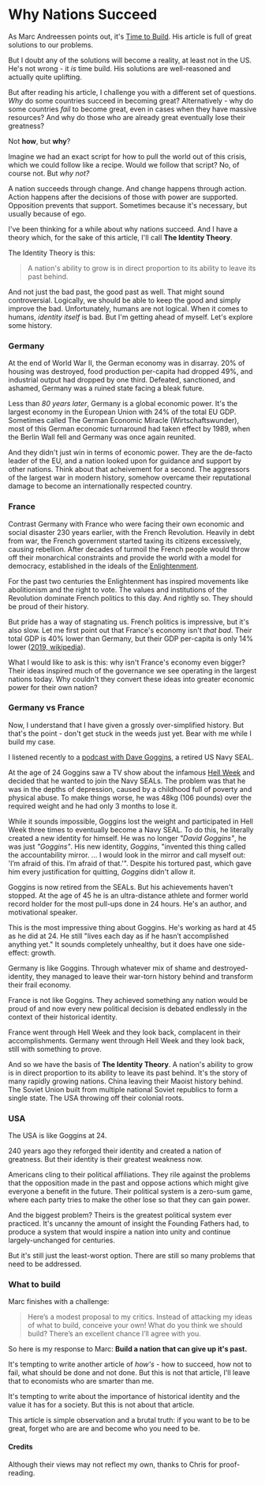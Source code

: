 # Why Nations Succeed

As Marc Andreessen points out, it's [Time to Build](https://a16z.com/2020/04/18/its-time-to-build/). His article is full of great solutions to our problems. 

But I doubt any of the solutions will become a reality, at least not in the US. He's not wrong - it *is* time build. His solutions are well-reasoned and actually quite uplifting. 

But after reading his article, I challenge you with a different set of questions. *Why* do some countries succeed in becoming great? Alternatively - why do some countries *fail* to become great, even in cases when they have massive resources? And why do those who are already great eventually lose their greatness?

Not **how**, but **why**? 

Imagine we had an exact script for how to pull the world out of this crisis, which we could follow like a recipe. Would we follow that script? No, of course not. But *why not?*

A nation succeeds through change. And change happens through action. <br />
Action happens after the decisions of those with power are supported. <br />
Opposition prevents that support. Sometimes because it's necessary, but usually because of ego. 

I've been thinking for a while about why nations succeed. And I have a theory which, for the sake of this article, I'll call **The Identity Theory**.

The Identity Theory is this: 

> A nation's ability to grow is in direct proportion to its ability to leave its past behind.

And not just the bad past, the good past as well. That might sound controversial. Logically, we should be able to keep the good and simply improve the bad. Unfortunately, humans are not logical. When it comes to humans, *identity itself* is bad. But I'm getting ahead of myself. Let's explore some history.

### Germany

At the end of World War II, the German economy was in disarray. 20% of housing was destroyed, food production per-capita had dropped 49%, and industrial output had dropped by one third. Defeated, sanctioned, and ashamed, Germany was a ruined state facing a bleak future.

Less than *80 years later*, Germany is a global economic power. It's the largest economy in the European Union with 24% of the total EU GDP. Sometimes called The German Economic Miracle (Wirtschaftswunder), most of this German economic turnaround had taken effect by 1989, when the Berlin Wall fell and Germany was once again reunited.

And they didn't just win in terms of economic power. They are the de-facto leader of the EU, and a nation looked upon for guidance and support by other nations. Think about that acheivement for a second. The aggressors of the largest war in modern history, somehow overcame their reputational damage to become an internationally respected country.

### France

Contrast Germany with France who were facing their own economic and social disaster 230 years earlier, with the French Revolution. Heavily in debt from war, the French government started taxing its citizens excessively, causing rebellion. After decades of turmoil the French people would throw off their monarchical constraints and provide the world with a model for democracy, established in the ideals of the [Enlightenment](https://en.wikipedia.org/wiki/Age_of_Enlightenment).

For the past two centuries the Enlightenment has inspired movements like abolitionism and the right to vote. The values and institutions of the Revolution dominate French politics to this day. And rightly so. They should be proud of their history. 

But pride has a way of stagnating us. French politics is impressive, but it's also slow. Let me first point out that France's economy isn't *that bad*. Their total GDP is 40% lower than Germany, but their GDP per-capita is only 14% lower ([2019, wikipedia](https://en.wikipedia.org/wiki/Economy_of_the_European_Union#Economies_of_member_states)).

What I would like to ask is this: why isn't France's economy even bigger? Their ideas inspired much of the governance we see operating in the largest nations today. Why couldn't they convert these ideas into greater economic power for their own nation?

### Germany vs France

Now, I understand that I have given a grossly over-simplified history. But that's the point - don't get stuck in the weeds just yet. Bear with me while I build my case.

I listened recently to a [podcast with Dave Goggins](https://www.youtube.com/watch?v=BvWB7B8tXK8), a retired US Navy SEAL. 

At the age of 24 Goggins saw a TV show about the infamous [Hell Week](https://www.thebalancecareers.com/seal-training-hell-week-3356097) and decided that he wanted to join the Navy SEALs. The problem was that he was in the depths of depression, caused by a childhood full of poverty and physical abuse. To make things worse, he was 48kg (106 pounds) over the required weight and he had only 3 months to lose it. 

While it sounds impossible, Goggins lost the weight and participated in Hell Week three times to eventually become a Navy SEAL. To do this, he literally created a new identity for himself. He was no longer *"David Goggins"*, he was just *"Goggins"*. His new identity, *Goggins*, "invented this thing called the accountability mirror. … I would look in the mirror and call myself out: 'I’m afraid of this. I’m afraid of that.'". Despite his tortured past, which gave him every justification for quitting, *Goggins* didn't allow it.

Goggins is now retired from the SEALs. But his achievements haven't stopped. At the age of 45 he is an ultra-distance athlete and former world record holder for the most pull-ups done in 24 hours. He's an author, and motivational speaker.

This is the most impressive thing about Goggins. He's working as hard at 45 as he did at 24. He still "lives each day as if he hasn’t accomplished anything yet." It sounds completely unhealthy, but it does have one side-effect: growth.

Germany is like Goggins. Through whatever mix of shame and destroyed-identity, they managed to leave their war-torn history behind and transform their frail economy.

France is not like Goggins. They achieved something any nation would be proud of and now every new political decision is debated endlessly in the context of their historical identity. 

France went through Hell Week and they look back, complacent in their accomplishments. Germany went through Hell Week and they look back, still with something to prove.

And so we have the basis of **The Identity Theory**. A nation's ability to grow is in direct proportion to its ability to leave its past behind. It's the story of many rapidly growing nations. China leaving their Maoist history behind. The Soviet Union built from multiple national Soviet republics to form a single state. The USA throwing off their colonial roots.

### USA

The USA is like Goggins at 24. 

240 years ago they reforged their identity and created a nation of greatness. But their identity is their greatest weakness now.  

Americans cling to their political affiliations. They rile against the problems that the opposition made in the past and oppose actions which might give everyone a benefit in the future. Their political system is a zero-sum game, where each party tries to make the other lose so that they can gain power.

And the biggest problem? Theirs is the greatest political system ever practiced. It's uncanny the amount of insight the Founding Fathers had, to produce a system that would inspire a nation into unity and continue largely-unchanged for centuries.

But it's still just the least-worst option. There are still so many problems that need to be addressed. 

### What to build

Marc finishes with a challenge:

> Here’s a modest proposal to my critics. Instead of attacking my ideas of what to build, conceive your own! What do you think we should build? There’s an excellent chance I’ll agree with you.

So here is my response to Marc: **Build a nation that can give up it's past.** 

It's tempting to write another article of *how's* - how to succeed, how not to fail, what should be done and not done. But this is not that article, I'll leave that to economists who are smarter than me. 

It's tempting to write about the importance of historical identity and the value it has for a society. But this is not about that article. 

This article is simple observation and a brutal truth: if you want to be to be great, forget who are are and become who you need to be.

#### Credits

Although their views may not reflect my own, thanks to Chris for proof-reading. 